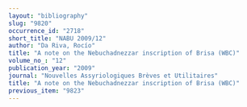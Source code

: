 ```yaml
---
layout: "bibliography"
slug: "9820"
occurrence_id: "2718"
short_title: "NABU 2009/12"
author: "Da Riva, Rocío"
title: "A note on the Nebuchadnezzar inscription of Brisa (WBC)"
volume_no_: "12"
publication_year: "2009"
journal: "Nouvelles Assyriologiques Brèves et Utilitaires"
title: "A note on the Nebuchadnezzar inscription of Brisa (WBC)"
previous_item: "9823"
---
```


